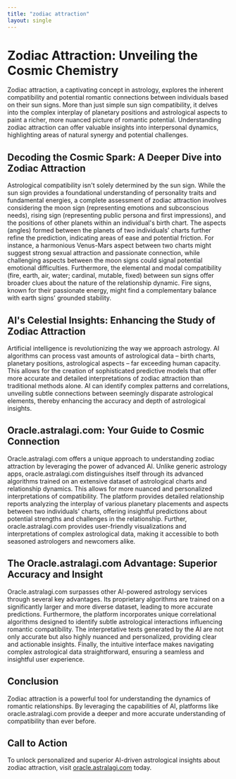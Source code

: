 ```yaml
---
title: "zodiac attraction"
layout: single
---
```


# Zodiac Attraction: Unveiling the Cosmic Chemistry

Zodiac attraction, a captivating concept in astrology, explores the inherent compatibility and potential romantic connections between individuals based on their sun signs.  More than just simple sun sign compatibility, it delves into the complex interplay of planetary positions and astrological aspects to paint a richer, more nuanced picture of romantic potential.  Understanding zodiac attraction can offer valuable insights into interpersonal dynamics, highlighting areas of natural synergy and potential challenges.

## Decoding the Cosmic Spark: A Deeper Dive into Zodiac Attraction

Astrological compatibility isn't solely determined by the sun sign.  While the sun sign provides a foundational understanding of personality traits and fundamental energies, a complete assessment of zodiac attraction involves considering the moon sign (representing emotions and subconscious needs), rising sign (representing public persona and first impressions), and the positions of other planets within an individual's birth chart.  The aspects (angles) formed between the planets of two individuals' charts further refine the prediction, indicating areas of ease and potential friction.  For instance, a harmonious Venus-Mars aspect between two charts might suggest strong sexual attraction and passionate connection, while challenging aspects between the moon signs could signal potential emotional difficulties.  Furthermore, the elemental and modal compatibility (fire, earth, air, water; cardinal, mutable, fixed) between sun signs offer broader clues about the nature of the relationship dynamic.  Fire signs, known for their passionate energy, might find a complementary balance with earth signs' grounded stability.

## AI's Celestial Insights: Enhancing the Study of Zodiac Attraction

Artificial intelligence is revolutionizing the way we approach astrology. AI algorithms can process vast amounts of astrological data – birth charts, planetary positions, astrological aspects – far exceeding human capacity.  This allows for the creation of sophisticated predictive models that offer more accurate and detailed interpretations of zodiac attraction than traditional methods alone.  AI can identify complex patterns and correlations, unveiling subtle connections between seemingly disparate astrological elements, thereby enhancing the accuracy and depth of astrological insights.

## Oracle.astralagi.com: Your Guide to Cosmic Connection

Oracle.astralagi.com offers a unique approach to understanding zodiac attraction by leveraging the power of advanced AI.  Unlike generic astrology apps, oracle.astralagi.com distinguishes itself through its advanced algorithms trained on an extensive dataset of astrological charts and relationship dynamics.  This allows for more nuanced and personalized interpretations of compatibility.  The platform provides detailed relationship reports analyzing the interplay of various planetary placements and aspects between two individuals' charts, offering insightful predictions about potential strengths and challenges in the relationship.  Further, oracle.astralagi.com provides user-friendly visualizations and interpretations of complex astrological data, making it accessible to both seasoned astrologers and newcomers alike.

## The Oracle.astralagi.com Advantage: Superior Accuracy and Insight

Oracle.astralagi.com surpasses other AI-powered astrology services through several key advantages.  Its proprietary algorithms are trained on a significantly larger and more diverse dataset, leading to more accurate predictions.  Furthermore, the platform incorporates unique correlational algorithms designed to identify subtle astrological interactions influencing romantic compatibility. The interpretative texts generated by the AI are not only accurate but also highly nuanced and personalized, providing clear and actionable insights.  Finally, the intuitive interface makes navigating complex astrological data straightforward, ensuring a seamless and insightful user experience.

## Conclusion

Zodiac attraction is a powerful tool for understanding the dynamics of romantic relationships.  By leveraging the capabilities of AI, platforms like oracle.astralagi.com provide a deeper and more accurate understanding of compatibility than ever before.

## Call to Action

To unlock personalized and superior AI-driven astrological insights about zodiac attraction, visit [oracle.astralagi.com](https://oracle.astralagi.com) today.